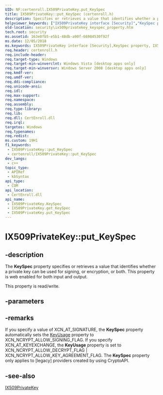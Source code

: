 ```yaml
---
UID: NF:certenroll.IX509PrivateKey.put_KeySpec
title: IX509PrivateKey::put_KeySpec (certenroll.h)
description: Specifies or retrieves a value that identifies whether a private key can be used for signing, or encryption, or both. (Put)
helpviewer_keywords: ["IX509PrivateKey interface [Security]","KeySpec property","IX509PrivateKey.KeySpec","IX509PrivateKey.put_KeySpec","IX509PrivateKey::KeySpec","IX509PrivateKey::get_KeySpec","IX509PrivateKey::put_KeySpec","KeySpec property [Security]","KeySpec property [Security]","IX509PrivateKey interface","XCN_AT_KEYEXCHANGE","XCN_AT_NONE","XCN_AT_SIGNATURE","certenroll/IX509PrivateKey::KeySpec","certenroll/IX509PrivateKey::get_KeySpec","certenroll/IX509PrivateKey::put_KeySpec","put_KeySpec","security.ix509privatekey_keyspec_property"]
old-location: security\ix509privatekey_keyspec_property.htm
tech.root: security
ms.assetid: 163e0fb5-e5b1-48db-a90f-66984530f92f
ms.date: 12/05/2018
ms.keywords: IX509PrivateKey interface [Security],KeySpec property, IX509PrivateKey.KeySpec, IX509PrivateKey.put_KeySpec, IX509PrivateKey::KeySpec, IX509PrivateKey::get_KeySpec, IX509PrivateKey::put_KeySpec, KeySpec property [Security], KeySpec property [Security],IX509PrivateKey interface, XCN_AT_KEYEXCHANGE, XCN_AT_NONE, XCN_AT_SIGNATURE, certenroll/IX509PrivateKey::KeySpec, certenroll/IX509PrivateKey::get_KeySpec, certenroll/IX509PrivateKey::put_KeySpec, put_KeySpec, security.ix509privatekey_keyspec_property
req.header: certenroll.h
req.include-header: 
req.target-type: Windows
req.target-min-winverclnt: Windows Vista [desktop apps only]
req.target-min-winversvr: Windows Server 2008 [desktop apps only]
req.kmdf-ver: 
req.umdf-ver: 
req.ddi-compliance: 
req.unicode-ansi: 
req.idl: 
req.max-support: 
req.namespace: 
req.assembly: 
req.type-library: 
req.lib: 
req.dll: CertEnroll.dll
req.irql: 
targetos: Windows
req.typenames: 
req.redist: 
ms.custom: 19H1
f1_keywords:
 - IX509PrivateKey::put_KeySpec
 - certenroll/IX509PrivateKey::put_KeySpec
dev_langs:
 - c++
topic_type:
 - APIRef
 - kbSyntax
api_type:
 - COM
api_location:
 - CertEnroll.dll
api_name:
 - IX509PrivateKey.KeySpec
 - IX509PrivateKey.get_KeySpec
 - IX509PrivateKey.put_KeySpec
---
```


# IX509PrivateKey::put_KeySpec


## -description

The <b>KeySpec</b> property specifies or retrieves a value that identifies whether a private key can be used for signing, or encryption, or both. This property is web enabled for both input and output.

This property is read/write.

## -parameters

## -remarks

If you specify a value of XCN_AT_SIGNATURE, the <b>KeySpec</b> property automatically sets the <a href="/windows/desktop/api/certenroll/nf-certenroll-ix509privatekey-get_keyusage">KeyUsage</a> property to XCN_NCRYPT_ALLOW_SIGNING_FLAG. If you specify XCN_AT_KEYEXCHANGE, the <b>KeyUsage</b> property is set to XCN_NCRYPT_ALLOW_DECRYPT_FLAG |
				 XCN_NCRYPT_ALLOW_KEY_AGREEMENT_FLAG. The <b>KeySpec</b> property only applies to [legacy] providers created by using CryptoAPI.

## -see-also

<a href="/windows/desktop/api/certenroll/nn-certenroll-ix509privatekey">IX509PrivateKey</a>
